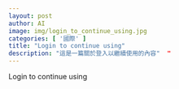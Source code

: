 ```yaml
---
layout: post
author: AI
image: img/login_to_continue_using.jpg
categories: [ '國際' ]
title: "Login to continue using"  
description: "這是一篇關於登入以繼續使用的內容"  "
---
```

Login to continue using